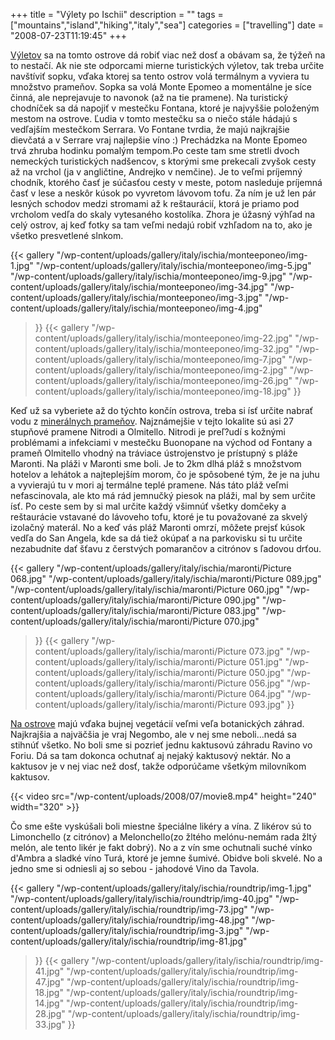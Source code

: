 +++
title = "Výlety po Ischii"
description = ""
tags = ["mountains","island","hiking","italy","sea"]
categories = ["travelling"]
date = "2008-07-23T11:19:45"
+++

<a title="Forio" href="http://www.ajka-andrej.com/2008/06/30/forio/?lang=SK">Výletov</a> sa na tomto
ostrove dá robiť viac než dosť a obávam sa, že týžeň na to nestačí. Ak nie ste odporcami mierne
turistických výletov, tak treba určite navštíviť sopku, vďaka ktorej sa tento ostrov volá termálnym
a vyviera tu množstvo prameňov. Sopka sa volá Monte Epomeo a momentálne je síce činná, ale
neprejavuje to navonok (až na tie pramene). Na turistický chodníček sa dá napojiť v mestečku
Fontana, ktoré je najvyššie položeným mestom na ostrove. Ľudia v tomto mestečku sa o niečo stále
hádajú s vedľajším mestečkom Serrara. Vo Fontane tvrdia, že majú najkrajšie dievčatá a v Serrare
vraj najlepšie víno :) Prechádzka na Monte Epomeo trvá zhruba hodinku pomalým tempom.Po ceste tam sme stretli dvoch nemeckých turistických nadšencov, s ktorými sme prekecali zvyšok
cesty až na vrchol (ja v angličtine, Andrejko v nemčine). Je to veľmi príjemný chodník, ktorého
časť je súčasťou cesty v meste, potom nasleduje príjemná časť v lese a neskôr kúsok po vyvretom
lávovom tofu. Za ním je už len pár lesných schodov medzi stromami až k reštaurácií, ktorá je priamo
pod vrcholom vedľa do skaly vytesaného kostolíka. Zhora je úžasný výhľad na celý ostrov, aj keď
fotky sa tam veľmi nedajú robiť vzhľadom na to, ako je všetko presvetlené slnkom.


 {{< gallery
    "/wp-content/uploads/gallery/italy/ischia/monteeponeo/img-1.jpg"
    "/wp-content/uploads/gallery/italy/ischia/monteeponeo/img-5.jpg"
    "/wp-content/uploads/gallery/italy/ischia/monteeponeo/img-9.jpg"
    "/wp-content/uploads/gallery/italy/ischia/monteeponeo/img-34.jpg"
    "/wp-content/uploads/gallery/italy/ischia/monteeponeo/img-3.jpg"
    "/wp-content/uploads/gallery/italy/ischia/monteeponeo/img-4.jpg"
>}}
 {{< gallery
    "/wp-content/uploads/gallery/italy/ischia/monteeponeo/img-22.jpg"
    "/wp-content/uploads/gallery/italy/ischia/monteeponeo/img-32.jpg"
    "/wp-content/uploads/gallery/italy/ischia/monteeponeo/img-7.jpg"
    "/wp-content/uploads/gallery/italy/ischia/monteeponeo/img-2.jpg"
    "/wp-content/uploads/gallery/italy/ischia/monteeponeo/img-26.jpg"
    "/wp-content/uploads/gallery/italy/ischia/monteeponeo/img-18.jpg"
>}}

Keď už sa vyberiete až do týchto končín ostrova, treba si ísť určite nabrať vodu z <a
title="Poseidon gardens"
href="http://www.ajka-andrej.com/2008/07/23/poseidon-gardens/?lang=SK">minerálnych prameňov</a>.
Najznámejšie v tejto lokalite sú asi 27 stupňové pramene Nitrodi a Olmitello. Nitrodi je preľ?udí s
kožnými problémami a infekciami v mestečku Buonopane na východ od Fontany a prameň Olmitello vhodný
na tráviace ústrojenstvo je prístupný s pláže Maronti. Na pláži v Maronti sme boli. Je to 2km dlhá
pláž s množstvom hotelov a lehátok a najteplejším morom, čo je spôsobené tým, že je na juhu a
vyvierajú tu v mori aj termálne teplé pramene. Nás táto pláž veľmi nefascinovala, ale kto má rád
jemnučký piesok na pláži, mal by sem určite ísť. Po ceste sem by si mal určite každý všimnúť všetky
domčeky a reštaurácie vstavané do lávoveho tofu, ktoré je tu považované za skvelý izolačný materál.
No a keď vás pláž Maronti omrzí, môžete prejsť kúsok vedľa do San Angela, kde sa dá tiež okúpať a
na parkovisku si tu určite nezabudnite dať šťavu z čerstvých pomarančov a citrónov s ľadovou drťou.


 {{< gallery
    "/wp-content/uploads/gallery/italy/ischia/maronti/Picture 068.jpg"
    "/wp-content/uploads/gallery/italy/ischia/maronti/Picture 089.jpg"
    "/wp-content/uploads/gallery/italy/ischia/maronti/Picture 060.jpg"
    "/wp-content/uploads/gallery/italy/ischia/maronti/Picture 090.jpg"
    "/wp-content/uploads/gallery/italy/ischia/maronti/Picture 083.jpg"
    "/wp-content/uploads/gallery/italy/ischia/maronti/Picture 070.jpg"
>}}
 {{< gallery
    "/wp-content/uploads/gallery/italy/ischia/maronti/Picture 073.jpg"
    "/wp-content/uploads/gallery/italy/ischia/maronti/Picture 051.jpg"
    "/wp-content/uploads/gallery/italy/ischia/maronti/Picture 050.jpg"
    "/wp-content/uploads/gallery/italy/ischia/maronti/Picture 056.jpg"
    "/wp-content/uploads/gallery/italy/ischia/maronti/Picture 064.jpg"
    "/wp-content/uploads/gallery/italy/ischia/maronti/Picture 093.jpg"
>}}

<a title="Evergreen island – Ischia"
href="http://www.ajka-andrej.com/2008/06/28/evergreen-island/?lang=SK">Na ostrove</a> majú vďaka
bujnej vegetácií veľmi veľa botanických záhrad. Najkrajšia a najväčšia je vraj Negombo, ale v nej
sme neboli...nedá sa stihnúť všetko. No boli sme si pozrieť jednu kaktusovú záhradu Ravino vo
Foriu. Dá sa tam dokonca ochutnať aj nejaký kaktusový nektár. No a kaktusov je v nej viac než dosť,
takže odporúčame všetkým milovníkom kaktusov.


{{< video src="/wp-content/uploads/2008/07/movie8.mp4" height="240" width="320" >}}



Čo sme ešte vyskúšali boli miestne špeciálne likéry a vína. Z likérov sú to Limonchello (z citrónov)
a Melonchello(zo žltého melónu-nemám rada žltý melón, ale tento likér je fakt dobrý). No a z vín
sme ochutnali suché vínko d'Ambra a sladké víno Turá, ktoré je jemne šumivé. Obidve boli skvelé. No
a jedno sme si odniesli aj so sebou - jahodové Vino da Tavola.

 {{< gallery
    "/wp-content/uploads/gallery/italy/ischia/roundtrip/img-1.jpg"
    "/wp-content/uploads/gallery/italy/ischia/roundtrip/img-40.jpg"
    "/wp-content/uploads/gallery/italy/ischia/roundtrip/img-73.jpg"
    "/wp-content/uploads/gallery/italy/ischia/roundtrip/img-48.jpg"
    "/wp-content/uploads/gallery/italy/ischia/roundtrip/img-3.jpg"
    "/wp-content/uploads/gallery/italy/ischia/roundtrip/img-81.jpg"
>}}
 {{< gallery
    "/wp-content/uploads/gallery/italy/ischia/roundtrip/img-41.jpg"
    "/wp-content/uploads/gallery/italy/ischia/roundtrip/img-47.jpg"
    "/wp-content/uploads/gallery/italy/ischia/roundtrip/img-18.jpg"
    "/wp-content/uploads/gallery/italy/ischia/roundtrip/img-14.jpg"
    "/wp-content/uploads/gallery/italy/ischia/roundtrip/img-28.jpg"
    "/wp-content/uploads/gallery/italy/ischia/roundtrip/img-33.jpg"
>}}

 